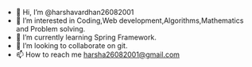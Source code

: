- 👋 Hi, I’m @harshavardhan26082001
- 👀 I’m interested in Coding,Web development,Algorithms,Mathematics and Problem solving.
- 🌱 I’m currently learning Spring Framework.
- 💞️ I’m looking to collaborate on git.
- 📫 How to reach me harsha26082001@gmail.com

<!---
harshavardhan26082001/harshavardhan26082001 is a ✨ special ✨ repository because its `README.md` (this file) appears on your GitHub profile.
You can click the Preview link to take a look at your changes.
--->
